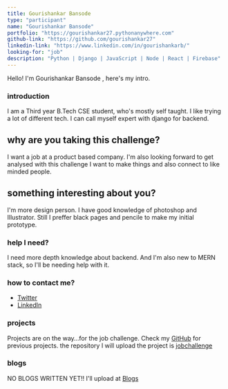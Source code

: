 ```yaml
---
title: Gourishankar Bansode
type: "participant"
name: "Gourishankar Bansode"
portfolio: "https://gourishankar27.pythonanywhere.com"
github-link: "https://github.com/gourishankar27"
linkedin-link: "https://www.linkedin.com/in/gourishankarb/"
looking-for: "job"
description: "Python | Django | JavaScript | Node | React | Firebase"
---
```


Hello! I'm Gourishankar Bansode , here's my intro.

### introduction

I am a Third year B.Tech CSE student, who's mostly self taught.
I like trying a lot of different tech.
I can call myself expert with django for backend.


## why are you taking this challenge?

I want a job at a product based company.
I'm also looking forward to get analysed with this challenge
I want to make things and also connect to like minded people.

## something interesting about you?

I'm more design person. I have good knowledge of photoshop and Illustrator.
Still I preffer black pages and pencile to make my initial prototype.

### help I need?

I need more depth knowledge about backend. And I'm also new to MERN stack, so I'll be needing help with it.

### how to contact me?

- [Twitter](https://twitter.com/gourishankar_)
- [LinkedIn](https://linkedin.com/in/gourishankarb)

### projects


Projects are on the way…for the job challenge. Check my [GitHub](https://github.com/gourishankar27) for previous projects.
the repository I will upload the project is [jobchallenge](https://github.com/gourishankar27/jobchallenge)


### blogs

NO BLOGS WRITTEN YET!!
I'll upload at [Blogs](https://gourishankar27.pythonanywhere.com/blogs)

